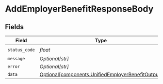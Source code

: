 # AddEmployerBenefitResponseBody


## Fields

| Field                                                                                                        | Type                                                                                                         | Required                                                                                                     | Description                                                                                                  |
| ------------------------------------------------------------------------------------------------------------ | ------------------------------------------------------------------------------------------------------------ | ------------------------------------------------------------------------------------------------------------ | ------------------------------------------------------------------------------------------------------------ |
| `status_code`                                                                                                | *float*                                                                                                      | :heavy_check_mark:                                                                                           | N/A                                                                                                          |
| `message`                                                                                                    | *Optional[str]*                                                                                              | :heavy_minus_sign:                                                                                           | N/A                                                                                                          |
| `error`                                                                                                      | *Optional[str]*                                                                                              | :heavy_minus_sign:                                                                                           | N/A                                                                                                          |
| `data`                                                                                                       | [Optional[components.UnifiedEmployerBenefitOutput]](../../models/components/unifiedemployerbenefitoutput.md) | :heavy_minus_sign:                                                                                           | N/A                                                                                                          |